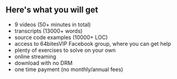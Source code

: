 ## Here's what you will get 

* 9 videos (50+ minutes in total)
* transcripts (13000+ words)
* source code examples (10000+ LOC)
* access to 64bitesVIP Facebook group, where you can get help
* plenty of exercises to solve on your own
* online streaming
* download with no DRM
* one time payment (no monthly/annual fees)


